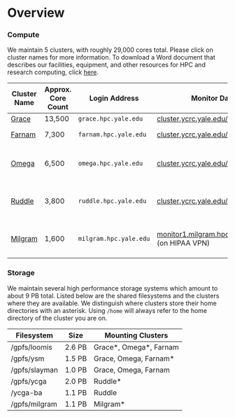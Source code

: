 # Overview

### Compute

We maintain 5 clusters, with roughly 29,000 cores total. Please click on cluster names for more information. To download a Word document that describes our facilities, equipment, and other resources for HPC and research computing, click [here](/sites/default/files/files/Facilities%20%20Equipment-YCRC%2020180705.docx).

|Cluster Name|Approx. Core Count|Login Address|Monitor Dashboard|Purpose|
|--- |--- |--- |--- |--- |
|[Grace](/node/3800)|13,500|`grace.hpc.yale.edu`|[cluster.ycrc.yale.edu/grace](http://cluster.ycrc.yale.edu/grace/)|general|
|[Farnam](/node/9721)|7,300|`farnam.hpc.yale.edu`|[cluster.ycrc.yale.edu/farnam](http://cluster.ycrc.yale.edu/farnam/)|medical/life science|
|[Omega](/node/3797)|6,500|`omega.hpc.yale.edu`|[cluster.ycrc.yale.edu/omega](http://cluster.ycrc.yale.edu/omega/)|highly parallel, tightly coupled|
|[Ruddle](/node/4298)|3,800|`ruddle.hpc.yale.edu`|[cluster.ycrc.yale.edu/ruddle](http://cluster.ycrc.yale.edu/ruddle/)|[Yale Center for Genome Analysis](http://ycga.yale.edu/)|
|[Milgram](/node/4451)|1,600|`milgram.hpc.yale.edu`|[monitor1.milgram.hpc.yale.internal:4001](http://monitor1.milgram.hpc.yale.internal:4001) (on HIPAA VPN)|Psychology dept. HIPAA cluster|


### Storage

We maintain several high performance storage systems which amount to about 9 PB total. Listed below are the shared filesystems and the clusters where they are available. We distinguish where clusters store their home directories with an asterisk. Using `/home` will always refer to the home directory of the cluster you are on.

|Filesystem|Size|Mounting Clusters|
|--- |--- |--- |
|/gpfs/loomis|2.6 PB|Grace*, Omega*, Farnam|
|/gpfs/ysm|1.5 PB|Grace, Omega, Farnam*|
|/gpfs/slayman|1.0 PB|Grace, Omega, Farnam|
|/gpfs/ycga|2.0 PB|Ruddle*|
|/ycga-ba|1.1 PB|Ruddle|
|/gpfs/milgram|1.1 PB|Milgram*|
